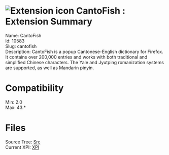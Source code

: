 # ![Extension icon](https://addons.thunderbird.net/user-media/addon_icons/10/10583-64.png?modified=1439352689) CantoFish : Extension Summary

Name: CantoFish  
Id: 10583  
Slug: cantofish  
Description: CantoFish is a popup Cantonese-English dictionary for Firefox.  It contains over 200,000 entries and works with both traditional and simplified Chinese characters.  The Yale and Jyutping romanization systems are supported, as well as Mandarin pinyin.
  

# Compatibility
Min: 2.0  
Max: 43.*  

# Files

Source Tree: [Src](C:/Dev/Thunderbird/ThunderKdB/xall/xOther/10583-cantofish/src)  
Current XPI: [XPI](C:/Dev/Thunderbird/ThunderKdB/xall/xOther/10583-cantofish/xpi)  



